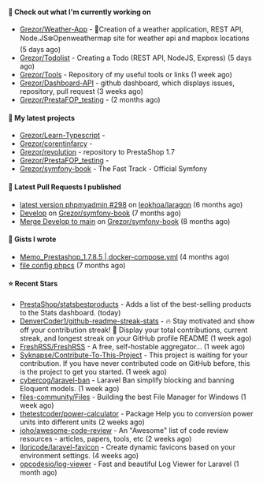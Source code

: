 #### 👷 Check out what I'm currently working on

- [Grezor/Weather-App](https://github.com/Grezor/Weather-App) - 🔆Creation of a weather application, REST API, Node.JS❄️Openweathermap site for weather api and mapbox locations (5 days ago)
- [Grezor/Todolist](https://github.com/Grezor/Todolist) - Creating a Todo (REST API, NodeJS, Express) (5 days ago)
- [Grezor/Tools](https://github.com/Grezor/Tools) - Repository of my useful tools or links (1 week ago)
- [Grezor/Dashboard-API](https://github.com/Grezor/Dashboard-API) - github dashboard, which displays issues, repository, pull request (3 weeks ago)
- [Grezor/PrestaFOP_testing](https://github.com/Grezor/PrestaFOP_testing) -  (2 months ago)

#### 🌱 My latest projects

- [Grezor/Learn-Typescript](https://github.com/Grezor/Learn-Typescript) - 
- [Grezor/corentinfarcy](https://github.com/Grezor/corentinfarcy) - 
- [Grezor/revolution](https://github.com/Grezor/revolution) - repository to PrestaShop 1.7
- [Grezor/PrestaFOP_testing](https://github.com/Grezor/PrestaFOP_testing) - 
- [Grezor/symfony-book](https://github.com/Grezor/symfony-book) - The Fast Track - Official Symfony

#### 🔨 Latest Pull Requests I published

- [latest version phpmyadmin #298](https://github.com/leokhoa/laragon/pull/299) on [leokhoa/laragon](https://github.com/leokhoa/laragon) (6 months ago)
- [Develop](https://github.com/Grezor/symfony-book/pull/2) on [Grezor/symfony-book](https://github.com/Grezor/symfony-book) (7 months ago)
- [Merge Develop to main](https://github.com/Grezor/symfony-book/pull/1) on [Grezor/symfony-book](https://github.com/Grezor/symfony-book) (8 months ago)

#### 📓 Gists I wrote

- [Memo_Prestashop_1.7.8.5 | docker-compose.yml](https://gist.github.com/eb78b378ed9f40780dc077b361ead337) (4 months ago)
- [file config phpcs](https://gist.github.com/27d8a6056d2e171aed20c26699439861) (7 months ago)

#### ⭐ Recent Stars

- [PrestaShop/statsbestproducts](https://github.com/PrestaShop/statsbestproducts) - Adds a list of the best-selling products to the Stats dashboard. (today)
- [DenverCoder1/github-readme-streak-stats](https://github.com/DenverCoder1/github-readme-streak-stats) - 🔥 Stay motivated and show off your contribution streak! 🌟 Display your total contributions, current streak, and longest streak on your GitHub profile README (1 week ago)
- [FreshRSS/FreshRSS](https://github.com/FreshRSS/FreshRSS) - A free, self-hostable aggregator… (1 week ago)
- [Syknapse/Contribute-To-This-Project](https://github.com/Syknapse/Contribute-To-This-Project) - This project is waiting for your contribution. If you have never contributed code on GitHub before, this is the project to get you started. (1 week ago)
- [cybercog/laravel-ban](https://github.com/cybercog/laravel-ban) - Laravel Ban simplify blocking and banning Eloquent models. (1 week ago)
- [files-community/Files](https://github.com/files-community/Files) - Building the best File Manager for Windows (1 week ago)
- [thetestcoder/power-calculator](https://github.com/thetestcoder/power-calculator) - Package Help you to conversion power units into different units (2 weeks ago)
- [joho/awesome-code-review](https://github.com/joho/awesome-code-review) - An &#34;Awesome&#34; list of code review resources - articles, papers, tools, etc (2 weeks ago)
- [lloricode/laravel-favicon](https://github.com/lloricode/laravel-favicon) - Create dynamic favicons based on your environment settings. (4 weeks ago)
- [opcodesio/log-viewer](https://github.com/opcodesio/log-viewer) - Fast and beautiful Log Viewer for Laravel (1 month ago)
